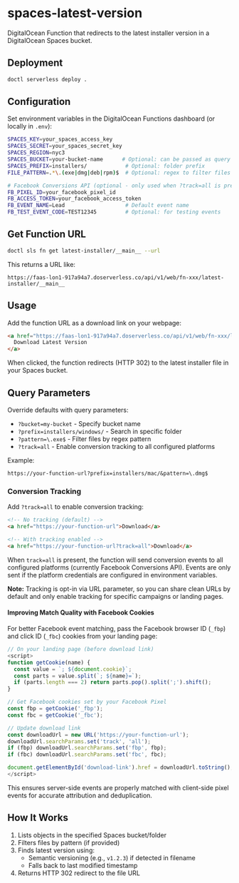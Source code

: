 # spaces-latest-version

DigitalOcean Function that redirects to the latest installer version in a DigitalOcean Spaces bucket.

## Deployment

```bash
doctl serverless deploy .
```

## Configuration

Set environment variables in the DigitalOcean Functions dashboard (or locally in `.env`):

```bash
SPACES_KEY=your_spaces_access_key
SPACES_SECRET=your_spaces_secret_key
SPACES_REGION=nyc3
SPACES_BUCKET=your-bucket-name      # Optional: can be passed as query param
SPACES_PREFIX=installers/            # Optional: folder prefix
FILE_PATTERN=.*\.(exe|dmg|deb|rpm)$  # Optional: regex to filter files

# Facebook Conversions API (optional - only used when ?track=all is present)
FB_PIXEL_ID=your_facebook_pixel_id
FB_ACCESS_TOKEN=your_facebook_access_token
FB_EVENT_NAME=Lead                   # Default event name
FB_TEST_EVENT_CODE=TEST12345         # Optional: for testing events
```

## Get Function URL

```bash
doctl sls fn get latest-installer/__main__ --url
```

This returns a URL like:
```
https://faas-lon1-917a94a7.doserverless.co/api/v1/web/fn-xxx/latest-installer/__main__
```

## Usage

Add the function URL as a download link on your webpage:

```html
<a href="https://faas-lon1-917a94a7.doserverless.co/api/v1/web/fn-xxx/latest-installer/__main__">
  Download Latest Version
</a>
```

When clicked, the function redirects (HTTP 302) to the latest installer file in your Spaces bucket.

## Query Parameters

Override defaults with query parameters:

- `?bucket=my-bucket` - Specify bucket name
- `?prefix=installers/windows/` - Search in specific folder
- `?pattern=\.exe$` - Filter files by regex pattern
- `?track=all` - Enable conversion tracking to all configured platforms

Example:
```
https://your-function-url?prefix=installers/mac/&pattern=\.dmg$
```

### Conversion Tracking

Add `?track=all` to enable conversion tracking:

```html
<!-- No tracking (default) -->
<a href="https://your-function-url">Download</a>

<!-- With tracking enabled -->
<a href="https://your-function-url?track=all">Download</a>
```

When `track=all` is present, the function will send conversion events to all configured platforms (currently Facebook Conversions API). Events are only sent if the platform credentials are configured in environment variables.

**Note:** Tracking is opt-in via URL parameter, so you can share clean URLs by default and only enable tracking for specific campaigns or landing pages.

#### Improving Match Quality with Facebook Cookies

For better Facebook event matching, pass the Facebook browser ID (`_fbp`) and click ID (`_fbc`) cookies from your landing page:

```javascript
// On your landing page (before download link)
<script>
function getCookie(name) {
  const value = `; ${document.cookie}`;
  const parts = value.split(`; ${name}=`);
  if (parts.length === 2) return parts.pop().split(';').shift();
}

// Get Facebook cookies set by your Facebook Pixel
const fbp = getCookie('_fbp');
const fbc = getCookie('_fbc');

// Update download link
const downloadUrl = new URL('https://your-function-url');
downloadUrl.searchParams.set('track', 'all');
if (fbp) downloadUrl.searchParams.set('fbp', fbp);
if (fbc) downloadUrl.searchParams.set('fbc', fbc);

document.getElementById('download-link').href = downloadUrl.toString();
</script>
```

This ensures server-side events are properly matched with client-side pixel events for accurate attribution and deduplication.

## How It Works

1. Lists objects in the specified Spaces bucket/folder
2. Filters files by pattern (if provided)
3. Finds latest version using:
   - Semantic versioning (e.g., `v1.2.3`) if detected in filename
   - Falls back to last modified timestamp
4. Returns HTTP 302 redirect to the file URL

